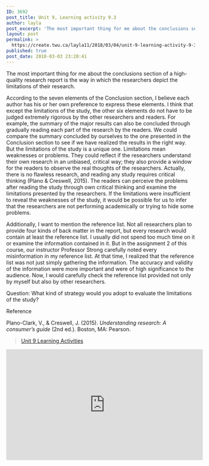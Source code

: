 ```yaml
---
ID: 3692
post_title: Unit 9, Learning activity 9.3
author: layla
post_excerpt: 'The most important thing for me about the conclusions section of a high-quality research report is the way in which the researchers depict the limitations of their research. According to the seven elements of the Conclusion section, I believe each author has his or her own preference to express these elements. I think that except &hellip; <p><a href="https://create.twu.ca/layla11/2018/03/04/unit-9-learning-activity-9-3/">Continue reading<span> "Unit 9, Learning activity 9.3"</span></a></p>'
layout: post
permalink: >
  https://create.twu.ca/layla11/2018/03/04/unit-9-learning-activity-9-3/
published: true
post_date: 2018-03-03 23:20:41
---
```

<p>The most important thing for me about the conclusions section of a high-quality research report is the way in which the researchers depict the limitations of their research.</p>
<p>According to the seven elements of the Conclusion section, I believe each author has his or her own preference to express these elements. I think that except the limitations of the study, the other six elements do not have to be judged extremely rigorous by the other researchers and readers. For example, the summary of the major results can also be concluded through gradually reading each part of the research by the readers. We could compare the summary concluded by ourselves to the one presented in the Conclusion section to see if we have realized the results in the right way. But the limitations of the study is a unique one. Limitations mean weaknesses or problems. They could reflect if the researchers understand their own research in an unbiased, critical way; they also provide a window for the readers to observe the real thoughts of the researchers. Actually, there is no flawless research, and reading any study requires critical thinking (Plano &amp; Creswell, 2015). The readers can perceive the problems after reading the study through own critical thinking and examine the limitations presented by the researchers. If the limitations were insufficient to reveal the weaknesses of the study, it would be possible for us to infer that the researchers are not performing academically or trying to hide some problems.</p>
<p>Additionally, I want to mention the reference list. Not all researchers plan to provide four kinds of back matter in the report, but every research would contain at least the reference list. I usually did not spend too much time on it or examine the information contained in it. But in the assignment 2 of this course, our instructor Professor Strong carefully noted every misinformation in my reference list. At that time, I realized that the reference list was not just simply gathering the information. The accuracy and validity of the information were more important and were of high significance to the audience. Now, I would carefully check the reference list provided not only by myself but also by other researchers.</p>
<p>Question: What kind of strategy would you adopt to evaluate the limitations of the study?</p>
<p>Reference</p>
<p>Plano-Clark, V., &amp; Creswell, J. (2015). <em>Understanding research: A consumer’s guide</em> (2nd ed.). Boston, MA: Pearson.</p>
<blockquote class="wp-embedded-content" data-secret="BMA9PvX9et"><p><a href="https://create.twu.ca/ldrs591-sp18/unit-9-learning-activities/">Unit 9 Learning Activities</a></p></blockquote>
<p><iframe class="wp-embedded-content" sandbox="allow-scripts" security="restricted" src="https://create.twu.ca/ldrs591-sp18/unit-9-learning-activities/embed/#?secret=BMA9PvX9et" data-secret="BMA9PvX9et" width="525" height="296" title="&#8220;Unit 9 Learning Activities&#8221; &#8212; Leadership 591: Scholarly Inquiry" frameborder="0" marginwidth="0" marginheight="0" scrolling="no"></iframe></p>
